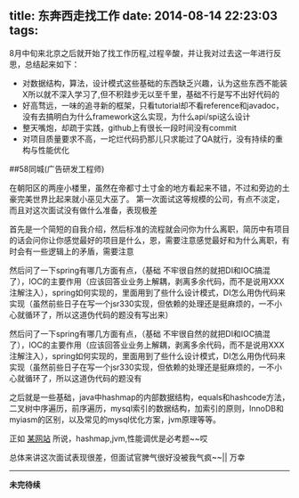 title: 东奔西走找工作
date: 2014-08-14 22:23:03
tags:
---

8月中旬来北京之后就开始了找工作历程,过程辛酸，并让我对过去这一年进行反思，总结起来如下：

+ 对数据结构，算法，设计模式这些基础的东西缺乏兴趣，认为这些东西不能装X所以就不深入学习了,但不积跬步无以至千里，基础不行是写不出好代码的
+ 好高骛远，一味的追寻新的框架，只看tutorial却不看reference和javadoc，没有去搞明白为什么framework这么实现，为什么api/spi这么设计
+ 整天嘴炮，却疏于实践，github上有很长一段时间没有commit
+ 对项目质量要求不高，一坨烂代码扔那儿只求能过了QA就行，没有持续的重构与性能优化


##58同城(广告研发工程师)

在朝阳区的两座小楼里，虽然在帝都寸土寸金的地方看起来不错，不过和旁边的土豪完美世界比起来就小巫见大巫了。
第一次面试这等规模的公司，有点不淡定，而且对这次面试没有做什么准备，表现极差

首先是一个简短的自我介绍，然后标准的流程就会问你为什么离职，简历中有项目的话会问你让你感觉最好的项目是什么，恩，需要注意感觉最好和为什么离职，有时会有一些逻辑上的矛盾，需要注意

然后问了一下spring有哪几方面有点，（基础 不牢很自然的就把DI和IOC搞混了），IOC的主要作用（应该回答业业务上解耦，剥离多余代码，而不是说用XXX注解注入），spring如何实现的，里面用到了些什么设计模式，DI怎么用伪代码来实现（虽然前些日子在写一个jsr330实现，但依赖的处理还是挺麻烦的，一不小心就循环了，所以这道伪代码的题没有写出来）

然后问了一下spring有哪几方面有点，（基础 不牢很自然的就把DI和IOC搞混了），IOC的主要作用（应该回答业业务上解耦，剥离多余代码，而不是说用XXX注解注入），spring如何实现的，里面用到了些什么设计模式，DI怎么用伪代码来实现（虽然前些日子在写一个jsr330实现，但依赖的处理还是挺麻烦的，一不小心就循环了，所以这道伪代码的题没有

之后就是一些基础，java中hashmap的内部数据结构，equals和hashcode方法，二叉树中序遍历，前序遍历，mysql索引的数据结构，加索引的原则，InnoDB和myiasm的区别，以及常见的mysql优化方案，jvm原理等等。

正如 [某网站](http://kanzhun.com) 所说，hashmap,jvm,性能调优是必考题~~哎

总体来讲这次面试表现很差，但面试官脾气很好没被我气疯~~|| 万幸



---

**未完待续**